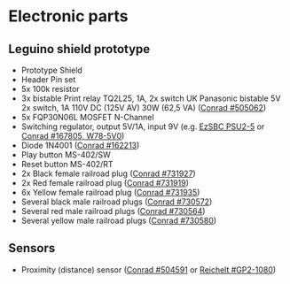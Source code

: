 # Electronic parts

## Leguino shield prototype

* Prototype Shield
* Header Pin set
* 5x 100k resistor
* 3x bistable Print relay TQ2L25, 1A, 2x switch UK Panasonic bistable 5V 2x switch, 1A 110V DC (125V AV) 30W (62,5 VA) ([Conrad #505062](http://www.conrad.de/ce/de/product/505062))
* 5x FQP30N06L MOSFET N-Channel
* Switching regulator, output 5V/1A, input 9V (e.g. [EzSBC PSU2-5](https://www.ezsbc.com/index.php/psu2-5.html) or [Conrad #167805, W78-5V0](http://www.conrad.de/ce/de/product/167805))
* Diode 1N4001 ([Conrad #162213](http://www.conrad.de/ce/de/product/162213))
* Play button MS-402/SW
* Reset button MS-402/RT
* 2x Black female railroad plug ([Conrad #731927](http://www.conrad.de/ce/de/product/731927))
* 2x Red female railroad plug ([Conrad #731919](http://www.conrad.de/ce/de/product/731919))
* 6x Yellow female railroad plug ([Conrad #731935](http://www.conrad.de/ce/de/product/731935))
* Several black male railroad plugs ([Conrad #730572](http://www.conrad.de/ce/de/product/730572))
* Several red male railroad plugs ([Conrad #730564](http://www.conrad.de/ce/de/product/730564))
* Several yellow male railroad plugs ([Conrad #730580](http://www.conrad.de/ce/de/product/730580))

## Sensors

* Proximity (distance) sensor ([Conrad #504591](http://www.conrad.de/ce/de/product/504591) or [Reichelt #GP2-1080](http://www.reichelt.de/Sensoren/GP2-1080/3/index.html?&ACTION=3&LA=446&ARTICLE=110602&GROUPID=3190&artnr=GP2-1080&SEARCH=GP2-1080))
